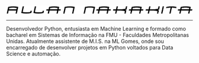 ![](github_profile_logo.png)
<hr>

Desenvolvedor Python, entusiasta em Machine Learning e formado como bacharel em Sistemas de Informação na FMU - Faculdades Metropolitanas Unidas. Atualmente assistente de M.I.S. na ML Gomes, onde sou encarregado de desenvolver projetos em Python voltados para Data Science e automação.
